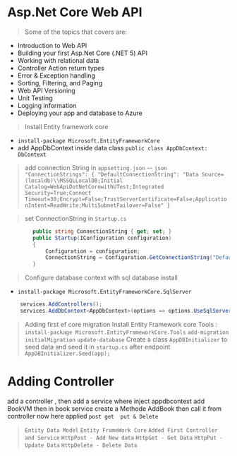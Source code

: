 ﻿# Asp.Net Core Web API 

> Some of the topics that covers are:

- Introduction to Web API
- Building your first Asp.Net Core (.NET 5) API
- Working with relational data
- Controller Action return types
- Error & Exception handling
- Sorting, Filtering, and Paging
- Web API Versioning
- Unit Testing
- Logging information
- Deploying your app and database to Azure

> Install Entity framework core 
- `install-package Microsoft.EntityFrameworkCore`
- add AppDbContext inside data  class `public class AppDbContext: DbContext`
> add connection String in `appsetting.json`
-- ```json 
    "ConnectionStrings": {
           "DefaultConnectionString": "Data Source=(localdb)\\MSSQLLocalDB;Initial Catalog=WebApiDotNetCorewithUTest;Integrated Security=True;Connect Timeout=30;Encrypt=False;TrustServerCertificate=False;ApplicationIntent=ReadWrite;MultiSubnetFailover=False"
     }```

> set ConnectionString in `Startup.cs` 
```cs
        public string ConnectionString { get; set; }
        public Startup(IConfiguration configuration)
        {
            Configuration = configuration;
            ConnectionString = Configuration.GetConnectionString("DefaultConnectionString");
        }
```
> Configure database context with sql database install 
- `install-package Microsoft.EntityFrameworkCore.SqlServer`
```cs
    services.AddControllers();
    services.AddDbContext<AppDbContext>(options => options.UseSqlServer(ConnectionString));
```
> Adding first ef core migration 
 Install Entity Framework core Tools : `install-package Microsoft.EntityFrameworkCore.Tools` 
 `add-migration initialMigration` `update-database`
 Create a class `AppDBInitializer` to seed data and seed it in `startup.cs` after endpoint `AppDBInitializer.Seed(app);`

 # Adding Controller 
  
 add a controller , then add a service where inject appdbcontext add BookVM  then in book service create a Methode AddBook then call it from controller 
 now here applied `post get  put & Delete `

> `Entity Data Model`  `Entity FrameWork Core`  `Added First Controller and Service` 
`HttpPost - Add New data`  `HttpGet - Get Data`  `HttpPut -Update Data` `HttpDelete - Delete Data` 


 

 






